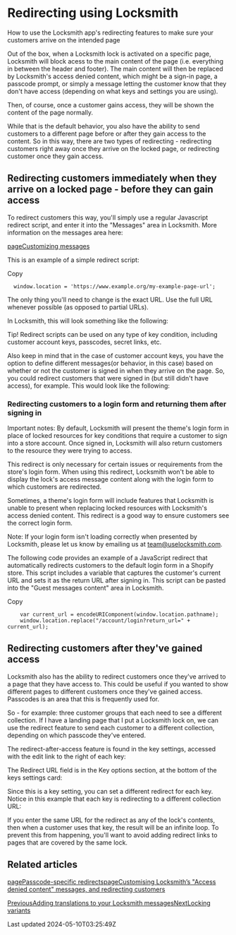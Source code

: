 # Redirecting using Locksmith

How to use the Locksmith app's redirecting features to make sure your customers arrive on the intended page

Out of the box, when a Locksmith lock is activated on a specific page, Locksmith will block acess to the main content of the page (i.e. everything in between the header and footer). The main content will then be replaced by Locksmith's access denied content, which might be a sign-in page, a passcode prompt, or simply a message letting the customer know that they don't have access (depending on what keys and settings you are using).

Then, of course, once a customer gains access, they will be shown the content of the page normally.

While that is the default behavior, you also have the ability to send customers to a different page before or after they gain access to the content. So in this way, there are two types of redirecting - redirecting customers right away once they arrive on the locked page, or redirecting customer once they gain access.

## Redirecting customers immediately when they arrive on a locked page - before they can gain access

To redirect customers this way, you'll simply use a regular Javascript redirect script, and enter it into the "Messages" area in Locksmith. More information on the messages area here:

[pageCustomizing messages](/tutorials/more/customizing-messages)

This is an example of a simple redirect script:

Copy

    
      window.location = 'https://www.example.org/my-example-page-url';
    

The only thing you'll need to change is the exact URL. Use the full URL whenever possible (as opposed to partial URLs).

In Locksmith, this will look something like the following:

Tip! Redirect scripts can be used on any type of key condition, including customer account keys, passcodes, secret links, etc.

Also keep in mind that in the case of customer account keys, you have the option to define different messages(or behavior, in this case) based on whether or not the customer is signed in when they arrive on the page. So, you could redirect customers that were signed in (but still didn't have access), for example. This would look like the following:

### Redirecting customers to a login form and returning them after signing in

Important notes: By default, Locksmith will present the theme's login form in place of locked resources for key conditions that require a customer to sign into a store account. Once signed in, Locksmith will also return customers to the resource they were trying to access.

This redirect is only necessary for certain issues or requirements from the store's login form. When using this redirect, Locksmith won't be able to display the lock's access message content along with the login form to which customers are redirected.

Sometimes, a theme's login form will include features that Locksmith is unable to present when replacing locked resources with Locksmith's access denied content. This redirect is a good way to ensure customers see the correct login form.

Note: If your login form isn't loading correctly when presented by Locksmith, please let us know by emailing us at team@uselocksmith.com.

The following code provides an example of a JavaScript redirect that automatically redirects customers to the default login form in a Shopify store. This script includes a variable that captures the customer's current URL and sets it as the return URL after signing in. This script can be pasted into the "Guest messages content" area in Locksmith.

Copy

    
        var current_url = encodeURIComponent(window.location.pathname);
        window.location.replace("/account/login?return_url=" + current_url);
    

## Redirecting customers after they've gained access

Locksmith also has the ability to redirect customers once they've arrived to a page that they have access to. This could be useful if you wanted to show different pages to different customers once they've gained access. Passcodes is an area that this is frequently used for.

So - for example: three customer groups that each need to see a different collection. If I have a landing page that I put a Locksmith lock on, we can use the redirect feature to send each customer to a different collection, depending on which passcode they've entered.

The redirect-after-access feature is found in the key settings, accessed with the edit link to the right of each key:

The Redirect URL field is in the Key options section, at the bottom of the keys settings card:

Since this is a key setting, you can set a different redirect for each key. Notice in this example that each key is redirecting to a different collection URL:

If you enter the same URL for the redirect as any of the lock's contents, then when a customer uses that key, the result will be an infinite loop. To prevent this from happening, you'll want to avoid adding redirect links to pages that are covered by the same lock.

## Related articles
[pagePasscode-specific redirects](/tutorials/more/passcode-specific-redirects)[pageCustomising Locksmith’s "Access denied content" messages, and redirecting customers](/tutorials/more/customising-locksmiths-access-denied-content-messages-and-redirecting-customers)

[PreviousAdding translations to your Locksmith messages](/tutorials/more/adding-translations-to-your-locksmith-messages)[NextLocking variants](/tutorials/more/locking-variants)

Last updated 2024-05-10T03:25:49Z